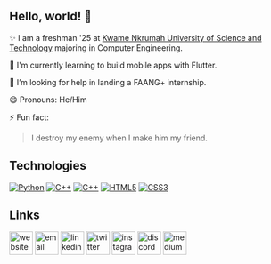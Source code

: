 <h2>Hello, world! 👋</h2>

✨ I am a freshman '25 at <a href="https://www.knust.edu.gh" target="_blank">Kwame Nkrumah University of Science and Technology</a> majoring in Computer Engineering.

🌱 I'm currently learning to build mobile apps with Flutter.

🤔 I’m looking for help in landing a FAANG+ internship.

😄 Pronouns: He/Him

⚡ Fun fact: <blockquote>I destroy my enemy when I make him my friend.</blockquote>


<h2>Technologies</h2>
<a href="#"><img src="https://img.shields.io/badge/-Python-black?style=flat-square&amp;logo=Python" alt="Python" style="max-width: 100%;"></a>
<a href="#"><img src="https://img.shields.io/badge/-C++-000?&amp;logo=c%2b%2b&amp;logoColor=00599C" alt="C++" style="max-width: 100%;"></a>
<a href="#"><img src="https://img.shields.io/badge/-JavaScript-black?style=flat-square&amp;logo=javascript" alt="C++" style="max-width: 100%;"></a>
<a href="#"><img src="https://img.shields.io/badge/-HTML5-%23E44D27?style=flat-square&amp;logo=html5&amp;logoColor=ffffff" alt="HTML5" style="max-width: 100%;"></a>
<a href="#"><img src="https://img.shields.io/badge/-CSS3-%231572B6?style=flat-square&amp;logo=css3" alt="CSS3" style="max-width: 100%;"></a>

<!--
- 🔭 I’m currently working on ...
- 🌱 I’m currently learning about open source
- 👯 I’m looking to collaborate on ...
- 🤔 I’m looking for help with ...
- 💬 Ask me about ...
- 📫 How to reach me: ...
- 😄 Pronouns: ...
- ⚡ Fun fact: ...

<a href="#"><img src="https://img.shields.io/badge/-Bootstrap-563D7C?style=flat-square&amp;logo=bootstrap" alt="Bootstrap" style="max-width: 100%;"></a>

<a href="#"><img src="https://img.shields.io/badge/-GitHub-181717?style=flat-square&amp;logo=github" alt="Github" style="max-width: 100%;"></a>
<a href="#"><img src="https://img.shields.io/badge/Google%20Cloud-black?style=flat-square&amp;logo=google-cloud" alt="Google Cloud" style="max-width: 100%;"></a>


<a href="https://www.facebook.com/oseiagm"><img src="https://img.icons8.com/color/344/facebook-new.png" alt="facebook" style="width: 3em; height: 3em;"></a>
<a href="https://www.reddit.com/user/oseiagm"><img src="https://img.icons8.com/color/96/000000/reddit.png" alt="reddit" style="width: 3em; height: 3em;"></a>

"https://img.icons8.com/external-nawicon-outline-color-nawicon/452/external-email-communication-nawicon-outline-color-nawicon-2.png"
"https://img.icons8.com/external-nawicon-flat-nawicon/452/external-email-communication-nawicon-flat-nawicon-2.png"
src="https://img.icons8.com/color/96/000000/stackoverflow.png" style="max-width: 100%;">
src="https://img.icons8.com/nolan/96/vk-circled.png" style="max-width: 100%;">
-->


<h2>Links</h2>
<a href="https://www.oseiagm.com"><img src="https://img.icons8.com/fluent/96/000000/domain.png" alt="website" style="width: 3em; height: 3em;"></a>
<a href="mailto:hello@oseiagm"><img src="https://img.icons8.com/fluent/48/000000/gmail.png" alt="email" style="width: 3em; height: 3em;"></a>
<a href="https://www.linkedin.com/in/oseiagm"><img src="https://img.icons8.com/color/96/000000/linkedin.png" alt="linkedin" style="width: 3em; height: 3em;"></a>
<a href="https://www.twitter.com/oseiagm"><img src="https://img.icons8.com/color/96/000000/twitter-squared.png" alt="twitter" style="width: 3em; height: 3em;"></a>
<a href="https://www.instagram.com/oseiagm"><img src="https://img.icons8.com/color/96/000000/instagram-new.png" alt="instagram" style="width: 3em; height: 3em;"></a>
<a href="https://www.discord.com/users/887263148275544085"><img src="https://img.icons8.com/color/96/000000/discord-logo.png" alt="discord" style="width: 3em; height: 3em;"></a>
<a href="https://www.medium.com/@oseiagm"><img src="https://img.icons8.com/color/96/000000/medium-logo.png" alt="medium" style="width: 3em; height: 3em;"></a>
